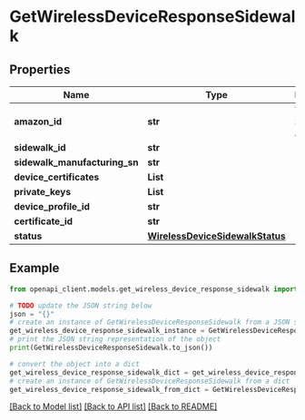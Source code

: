 # GetWirelessDeviceResponseSidewalk


## Properties

Name | Type | Description | Notes
------------ | ------------- | ------------- | -------------
**amazon_id** | **str** | The Sidewalk Amazon ID. | [optional] 
**sidewalk_id** | **str** |  | [optional] 
**sidewalk_manufacturing_sn** | **str** |  | [optional] 
**device_certificates** | **List** |  | [optional] 
**private_keys** | **List** |  | [optional] 
**device_profile_id** | **str** |  | [optional] 
**certificate_id** | **str** |  | [optional] 
**status** | [**WirelessDeviceSidewalkStatus**](WirelessDeviceSidewalkStatus.md) |  | [optional] 

## Example

```python
from openapi_client.models.get_wireless_device_response_sidewalk import GetWirelessDeviceResponseSidewalk

# TODO update the JSON string below
json = "{}"
# create an instance of GetWirelessDeviceResponseSidewalk from a JSON string
get_wireless_device_response_sidewalk_instance = GetWirelessDeviceResponseSidewalk.from_json(json)
# print the JSON string representation of the object
print(GetWirelessDeviceResponseSidewalk.to_json())

# convert the object into a dict
get_wireless_device_response_sidewalk_dict = get_wireless_device_response_sidewalk_instance.to_dict()
# create an instance of GetWirelessDeviceResponseSidewalk from a dict
get_wireless_device_response_sidewalk_from_dict = GetWirelessDeviceResponseSidewalk.from_dict(get_wireless_device_response_sidewalk_dict)
```
[[Back to Model list]](../README.md#documentation-for-models) [[Back to API list]](../README.md#documentation-for-api-endpoints) [[Back to README]](../README.md)


